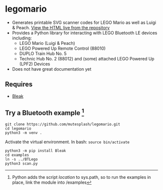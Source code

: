 # legomario

* Generates printable SVG scanner codes for LEGO Mario as well as Luigi & Peach.
    [View the HTML live from the repository](https://raw.githack.com/mutesplash/legomario/main/mariocodes.html)
* Provides a Python library for interacting with LEGO Bluetooth LE devices including:
	* LEGO Mario (Luigi & Peach)
	* LEGO Powered Up Remote Control (88010)
	* DUPLO Train Hub No. 5
	* Technic Hub No. 2 (88012) and (some) attached LEGO Powered Up (LPF2) Devices
* Does not have great documentation yet

## Requires

* [Bleak](https://github.com/hbldh/bleak)

## Try a Bluetooth example [^1]
```
git clone https://github.com/mutesplash/legomario.git
cd legomario
python3 -m venv .
```
Activate the virtual environment. In bash: `source bin/activate`
```
python3 -m pip install Bleak
cd examples
ln -s ../BTLego
python3 scan.py
```

[^1]: Python adds the script _location_ to sys.path, so to run the examples in place, link the module into /examples


